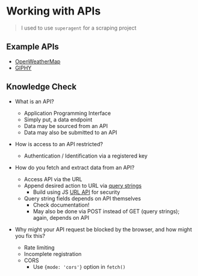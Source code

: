 # Working with APIs

> I used to use `superagent` for a scraping project

## Example APIs

- [OpenWeatherMap](https://openweathermap.org/)
- [GIPHY](https://giphy.com/)

## Knowledge Check

- What is an API?

  - Application Programming Interface
  - Simply put, a data endpoint
  - Data may be sourced from an API
  - Data may also be submitted to an API

- How is access to an API restricted?

  - Authentication / Identification via a registered key

- How do you fetch and extract data from an API?

  - Access API via the URL
  - Append desired action to URL via [query strings](https://en.wikipedia.org/wiki/Query_string)
    - Build using JS [URL API](https://developer.mozilla.org/en-US/docs/Web/API/URL_API) for security
  - Query string fields depends on API themselves
    - Check documentation!
    - May also be done via POST instead of GET (query strings); again, depends on API

- Why might your API request be blocked by the browser, and how might you fix this?

  - Rate limiting
  - Incomplete registration
  - CORS
    - Use `{mode: 'cors'}` option in `fetch()`
